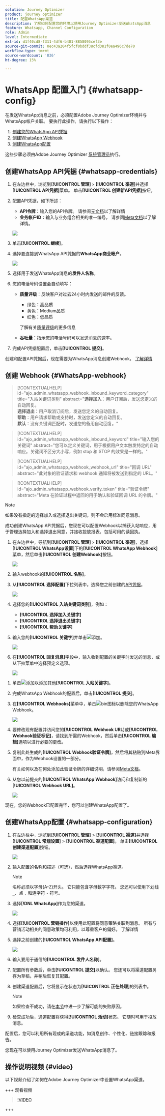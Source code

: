 ```yaml
---
solution: Journey Optimizer
product: journey optimizer
title: 配置WhatsApp渠道
description: 了解如何配置您的环境以使用Journey Optimizer发送WhatsApp消息
feature: Whatsapp, Channel Configuration
role: Admin
level: Intermediate
exl-id: d1f40cd8-f311-4df6-b401-8858095cef3e
source-git-commit: 0ec43a204f5fcf0bddf38cfd381f0ea496c7de70
workflow-type: tm+mt
source-wordcount: '836'
ht-degree: 15%

---
```


# WhatsApp 配置入门 {#whatsapp-config}

在发送WhatsApp消息之前，必须配置Adobe Journey Optimizer环境并与WhatsApp帐户关联。 要执行此操作，请执行以下操作：

1. [创建您的WhatsApp API凭据](#WhatsApp-credentials)
1. [创建WhatsApp Webhook](#WhatsApp-webhook)
1. [创建WhatsApp配置](#WhatsApp-configuration)

这些步骤必须由Adobe Journey Optimizer [系统管理员](../start/path/administrator.md)执行。

## 创建WhatsApp API凭据 {#whatsapp-credentials}

1. 在左边栏中，浏览到&#x200B;**[!UICONTROL 管理]** `>` **[!UICONTROL 渠道]**&#x200B;并选择&#x200B;**[!UICONTROL API凭据]**&#x200B;菜单。 单击&#x200B;**[!UICONTROL 创建新API凭据]**&#x200B;按钮。

1. 配置API凭据，如下所述：

   * **API令牌**：输入您的API令牌。 请参阅[元文档](https://developers.facebook.com/blog/post/2022/12/05/auth-tokens/)以了解详情
   * **业务帐户ID**：输入与业务组合相关的唯一编号。 请参阅[Meta文档](https://www.facebook.com/business/help/1181250022022158?id=180505742745347)以了解详情。

   ![](assets/whatsapp-api.png)

1. 单击&#x200B;**[!UICONTROL 继续]**。

1. 选择要连接到WhatsApp API凭据的&#x200B;**WhatsApp商业帐户**。

   ![](assets/whatsapp-api-2.png)

1. 选择用于发送WhatsApp消息的&#x200B;**发件人名称**。

1. 您的电话号码设置会自动填写：

   * **质量评级**：反映客户对过去24小时内发送的邮件的反馈。
      * 绿色：高品质
      * 黄色：Medium品质
      * 红色：低品质

     了解有关[质量评级](https://www.facebook.com/business/help/766346674749731#)的更多信息

   * **吞吐量**：指示您的电话号码可以发送消息的速率。

1. 完成API凭据配置后，单击&#x200B;**[!UICONTROL 提交]**。

创建和配置API凭据后，现在需要为WhatsApp消息创建Webhook。 [了解详情](#whatsapp-webhook)

## 创建 Webhook {#WhatsApp-webhook}

>[!CONTEXTUALHELP]
>id="ajo_admin_whatsapp_webhook_inbound_keyword_category"
>title="入站关键词类别"
>abstract="<b>选择加入</b>：用户订阅后，发送您定义的自动回复。<br/><b>选择退出</b>：用户取消订阅后，发送您定义的自动回复。<br/><b>帮助</b>：用户请求帮助或支持时，发送您定义的自动回复。<br/><b>默认</b>：没有关键词匹配时，发送您的备用自动回复。"

>[!CONTEXTUALHELP]
>id="ajo_admin_whatsapp_webhook_inbound_keyword"
>title="输入您的关键词"
>abstract="您可以定义关键词，用于根据用户文本触发特定的自动响应。关键词不区分大小写，例如 stop 和 STOP 的效果是一样的。"

>[!CONTEXTUALHELP]
>id="ajo_admin_whatsapp_webhook_webhook_url"
>title="回调 URL"
>abstract="此对象的验证请求和 webhook 通知将被发送到指定的 URL。"

>[!CONTEXTUALHELP]
>id="ajo_admin_whatsapp_webhook_verify_token"
>title="验证令牌"
>abstract="Meta 在验证过程中返回的用于确认和验证回调 URL 的令牌。"

>[!NOTE]
>
>如果没有指定的选择加入或选择退出关键词，则不会启用标准同意消息。

成功创建WhatsApp API凭据后，您现在可以配置Webhook以捕获入站响应，用于管理选择加入和选择退出同意，并接收投放报表，包括可用的读回执。

1. 在左边栏中，导航到&#x200B;**[!UICONTROL 管理]** `>` **[!UICONTROL 渠道]**，选择&#x200B;**[!UICONTROL WhatsApp设置]**&#x200B;下的&#x200B;**[!UICONTROL WhatsApp Webhook]**&#x200B;菜单，然后单击&#x200B;**[!UICONTROL 创建Webhook]**&#x200B;按钮。

   ![](assets/webhook-1.png)

1. 输入webhook的&#x200B;**[!UICONTROL 名称]**。

1. 从&#x200B;**[!UICONTROL 选择配置]**&#x200B;下拉列表中，选择您之前创建的[API凭据](#whatsapp-credentials)。

   ![](assets/webhook-2.png)

1. 选择您的&#x200B;**[!UICONTROL 入站关键词类别]**，例如：

   * **[!UICONTROL 选择加入关键字]**
   * **[!UICONTROL 选择退出关键字]**
   * **[!UICONTROL 帮助关键字]**

1. 输入您的&#x200B;**[!UICONTROL 关键字]**&#x200B;并单击![添加](assets/do-not-localize/Smock_AddCircle_18_N.svg)。

   ![](assets/webhook-3.png)

1. 在&#x200B;**[!UICONTROL 回复消息]**&#x200B;字段中，输入收到配置的关键字时发送的消息，或从下拉菜单中选择预定义选项。

   ![](assets/webhook-4.png)

<!--
1. Click **[!UICONTROL View payload editor]** to validate and customize your request payloads. 
    
    You can dynamically personalize your payload using profile attributes, and ensure accurate data is sent for processing and response generation with the help of built-in helper functions.
-->
1. 单击![添加](assets/do-not-localize/Smock_AddCircle_18_N.svg)以添加其他&#x200B;**[!UICONTROL 入站关键字]**。

1. 完成WhatsApp Webhook的配置后，单击&#x200B;**[!UICONTROL 提交]**。

1. 在&#x200B;**[!UICONTROL Webhooks]**&#x200B;菜单中，单击![bin图标](assets/do-not-localize/Smock_Delete_18_N.svg)以删除您的WhatsApp Webhook。

   ![](assets/webhook-5.png)

1. 要修改现有配置并访问您的&#x200B;**[!UICONTROL Webhook URL]**&#x200B;或&#x200B;**[!UICONTROL Webhook验证标记]**，请找到所需的Webhook，然后单击&#x200B;**[!UICONTROL 编辑]**&#x200B;选项以进行必要的更改。

1. 复制此处生成的&#x200B;**[!UICONTROL Webhook验证令牌]**，然后将其粘贴到Meta界面中，作为Webhook设置的一部分。

   有关如何以及在何处添加此验证令牌的详细说明，请参阅[Meta文档](https://developers.facebook.com/docs/graph-api/webhooks/getting-started#configure-webhooks-product)。

1. 从您以前提交的&#x200B;**[!UICONTROL WhatsApp Webhook]**&#x200B;访问和复制新的&#x200B;**[!UICONTROL Webhook URL]**。

   ![](assets/webhook-6.png)

现在，您的Webhook已配置完毕，您可以创建WhatsApp配置了。

## 创建WhatsApp配置 {#whatsapp-configuration}

1. 在左边栏中，浏览到&#x200B;**[!UICONTROL 管理]** > **[!UICONTROL 渠道]**&#x200B;并选择&#x200B;**[!UICONTROL 常规设置]** > **[!UICONTROL 渠道配置]**。 单击&#x200B;**[!UICONTROL 创建渠道配置]**&#x200B;按钮。

   ![](assets/whatsapp-config-1.png)

1. 输入配置的名称和描述（可选），然后选择WhatsApp渠道。

   >[!NOTE]
   >
   > 名称必须以字母(A-Z)开头。 它只能包含字母数字字符。 您还可以使用下划线 `_`、点 `.` 和连字符 `-` 符号。

1. 选择&#x200B;**[!DNL WhatsApp]**&#x200B;作为您的渠道。

   ![](assets/whatsapp-config-2.png)

1. 选择&#x200B;**[!UICONTROL 营销操作]**&#x200B;以使用此配置将同意策略关联到消息。 所有与营销活动相关的同意政策均可利用，以尊重客户的偏好。 了解详情

1. 选择之前创建的&#x200B;**[!UICONTROL WhatsApp API配置]**。

   ![](assets/whatsapp-config-3.png)

1. 输入&#x200B;要用于通信的&#x200B;**[!UICONTROL 发件人名称]**。

1. 配置所有参数后，单击&#x200B;**[!UICONTROL 提交]**&#x200B;以确认。 您还可以将渠道配置另存为草稿，并稍后恢复其配置。

1. 创建渠道配置后，它将显示在状态为&#x200B;**[!UICONTROL 正在处理]**&#x200B;的列表中。

   >[!NOTE]
   >
   >如果检查不成功，请在[本节](../configuration/channel-surfaces.md)中进一步了解可能的失败原因。

1. 检查成功后，通道配置将获得&#x200B;**[!UICONTROL 活动]**&#x200B;状态。 它随时可用于投放消息。

配置后，您可以利用所有现成的渠道功能，如消息创作、个性化、链接跟踪和报告。

您现在可以使用Journey Optimizer发送WhatsApp消息了。


## 操作说明视频 {#video}

以下视频介绍了如何在Adobe Journey Optimizer中设置WhatsApp渠道。

+++ 观看视频

>[!VIDEO](https://video.tv.adobe.com/v/3470268/?learn=on)

+++
